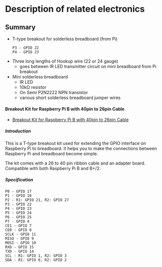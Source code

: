 # Description of related electronics

## Summary


- T-type breakout for solderless breadboard (from Pi)
    ```
    P3 - GPIO 22
    P4 - GPIO 23
    ```
- Three long lengths of Hookup wire (22 or 24 gauge)
  - goes between IR LED transmitter circuit on mini breadboard from Pi breakout
- Mini solderless breadboard
  - IR LED
  - 10kΩ resistor
  - On Semi P2N2222 NPN transistor
  - various short solderless breadboard jumper wires

#### Breakout Kit for Raspberry Pi B with 40pin to 26pin Cable

 - [Breakout Kit for Raspberry Pi B with 40pin to 26pin Cable](https://www.seeedstudio.com/Breakout-Kit-for-Raspberry-Pi-B-w%26amp%3B-40pin-to-26pin-Cable-p-2080.html)

##### Introduction

This is a T-type breakout kit used for extending the GPIO interface on Raspberry Pi to breadboard. It helps you to make the connections between Raspberry Pi and breadboard become simple.

The kit comes with a 26 to 40 pin ribbon cable and an adapter board. Compatible with both Raspberry Pi B and B+/2.

##### Specification

```
P0 - GPIO 17
P1 - GPIO 18
P2 - R1: GPIO 21, R2: GPIO 27
P3 - GPIO 22
P4 - GPIO 23
P5 - GPIO 24
P6 - GPIO 25
P7 - GPIO 4
CE1 - GPIO 7
CE0 - GPIO 8
SCLK - GPIO 11
MISO - GPIO 9
MOSI - GPIO 10
RXD - GPIO 15
TXD - GPIO 14
SCL - R1: GPIO 1, R2: GPIO 3
SDA - R1: GPIO 0, R2: GPIO 2
```

